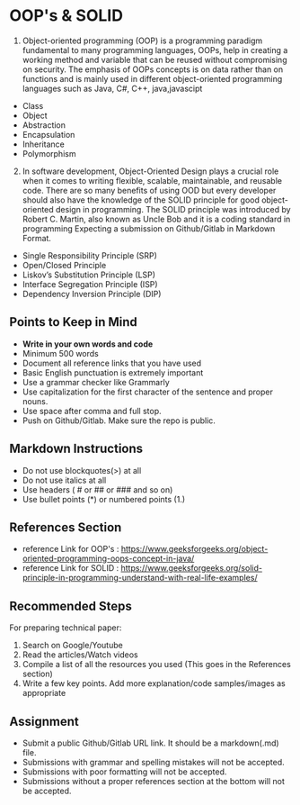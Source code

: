 # OOP's & SOLID

1) Object-oriented programming (OOP) is a programming paradigm fundamental to many programming languages, OOPs, help in creating a working method and variable that can be reused without compromising on security. The emphasis of OOPs concepts is on data rather than on functions and is mainly used in different object-oriented programming languages such as Java, C#, C++, java,javascipt 
* Class
* Object
* Abstraction
* Encapsulation
* Inheritance
* Polymorphism

2) In software development, Object-Oriented Design plays a crucial role when it comes to writing flexible, scalable, maintainable, and reusable code. There are so many benefits of using OOD but every developer should also have the knowledge of the SOLID principle for good object-oriented design in programming. The SOLID principle was introduced by Robert C. Martin, also known as Uncle Bob and it is a coding standard in programming
Expecting a submission on Github/Gitlab in Markdown Format.
* Single Responsibility Principle (SRP)
* Open/Closed Principle
* Liskov’s Substitution Principle (LSP)
* Interface Segregation Principle (ISP)
* Dependency Inversion Principle (DIP)









## Points to Keep in Mind

* **Write in your own words and code**
* Minimum 500 words
* Document all reference links that you have used
* Basic English punctuation is extremely important
* Use a grammar checker like Grammarly
* Use capitalization for the first character of the sentence and proper nouns.
* Use space after comma and full stop.
* Push on Github/Gitlab. Make sure the repo is public.

## Markdown Instructions
* Do not use blockquotes(>) at all
* Do not use italics at all
* Use headers ( # or ## or ### and so on)
* Use bullet points (*) or numbered points (1.)

## References Section
* reference Link for OOP's : https://www.geeksforgeeks.org/object-oriented-programming-oops-concept-in-java/
* reference Link for SOLID : https://www.geeksforgeeks.org/solid-principle-in-programming-understand-with-real-life-examples/

## Recommended Steps
For preparing technical paper:
1. Search on Google/Youtube
2. Read the articles/Watch videos
3. Compile a list of all the resources you used (This goes in the References section)
4. Write a few key points. Add more explanation/code samples/images as appropriate

## Assignment

* Submit a public Github/Gitlab URL link. It should be a markdown(.md) file.
* Submissions with grammar and spelling mistakes will not be accepted.
* Submissions with poor formatting will not be accepted.
* Submissions without a proper references section at the bottom will not be accepted.
